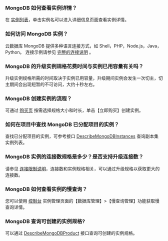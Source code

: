 ### MongoDB 如何查看实例详情？
在 [实例列表](https://console.cloud.tencent.com/mongodb)，单击实例名可以进入详细信息页面查看实例详情。

### 如何访问 MongoDB 实例？
云数据库 MongoDB 提供多种语言连接方式，如 Shell，PHP，Node.js，Java，Python。
连接示例请参见 [完整的连接说明](https://intl.cloud.tencent.com/document/product/240/7092) 。

### MongoDB 的升级实例规格花费时间与实例已用容量有关吗？
升级实例规格所需的时间取决于实例已用容量，升级期间实例会发生一次切主，切主期间会出现短暂的不可访问，大约十秒左右。

### MongoDB 创建实例的流程？
可通过 [购买页](https://buy.cloud.tencent.com/mongodb) 按需选择规格大小和时长，单击【立即购买】创建实例。

### 如何在项目中查找 MongoDB 已分配项目的实例？
查找已分配项目的实例，可参考接口 [DescribeMongoDBInstances](https://intl.cloud.tencent.com/document/product/240/8312) 查询副本集实例列表。
 
### MongoDB 实例的连接数规格是多少？是否支持升级连接数？
请参见 [连接限制说明](https://intl.cloud.tencent.com/document/product/240/31183)，连接数和实例规格相关，可以通过升级规格以获取更大的连接数。

### MongoDB 如何查看实例的慢查询？
您可以使用 [控制台](https://console.cloud.tencent.com/mongodb/instance) 实例管理页面的【数据库管理】>【慢查询管理】功能获取慢查询详情。

### MongoDB 查询可创建的实例规格?
可以通过 [DescribeMongoDBProduct](https://intl.cloud.tencent.com/document/product/240/8318) 接口查询可创建的实例规格。

